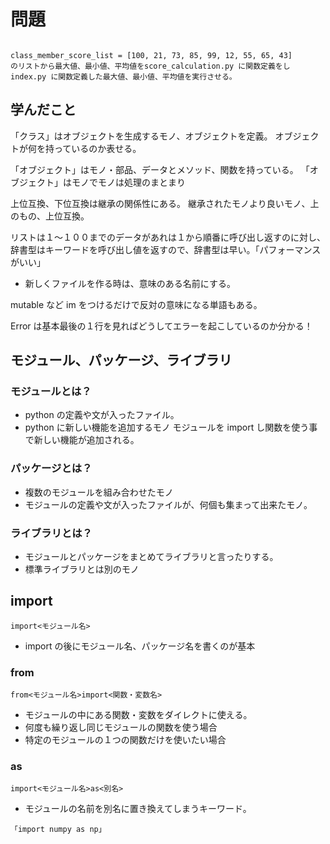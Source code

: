 # 問題

```

class_member_score_list = [100, 21, 73, 85, 99, 12, 55, 65, 43]
のリストから最大値、最小値、平均値をscore_calculation.py に関数定義をし
index.py に関数定義した最大値、最小値、平均値を実行させる。

```

## 学んだこと

「クラス」はオブジェクトを生成するモノ、オブジェクトを定義。
オブジェクトが何を持っているのか表せる。

「オブジェクト」はモノ・部品、データとメソッド、関数を持っている。
「オブジェクト」はモノでモノは処理のまとまり

上位互換、下位互換は継承の関係性にある。
継承されたモノより良いモノ、上のもの、上位互換。

リストは１〜１００までのデータがあれは１から順番に呼び出し返すのに対し、辞書型はキーワードを呼び出し値を返すので、辞書型は早い。「パフォーマンスがいい」

- 新しくファイルを作る時は、意味のある名前にする。

mutable など im をつけるだけで反対の意味になる単語もある。

Error は基本最後の１行を見ればどうしてエラーを起こしているのか分かる！

## モジュール、パッケージ、ライブラリ

### モジュールとは？

- python の定義や文が入ったファイル。
- python に新しい機能を追加するモノ
  モジュールを import し関数を使う事で新しい機能が追加される。

### パッケージとは？

- 複数のモジュールを組み合わせたモノ
- モジュールの定義や文が入ったファイルが、何個も集まって出来たモノ。

### ライブラリとは？

- モジュールとパッケージをまとめてライブラリと言ったりする。
- 標準ライブラリとは別のモノ

## import

```
import<モジュール名>
```

- import の後にモジュール名、パッケージ名を書くのが基本

### from

```
from<モジュール名>import<関数・変数名>
```

- モジュールの中にある関数・変数をダイレクトに使える。
- 何度も繰り返し同じモジュールの関数を使う場合
- 特定のモジュールの１つの関数だけを使いたい場合

### as

```
import<モジュール名>as<別名>
```

- モジュールの名前を別名に置き換えてしまうキーワード。

```
「import numpy as np」
```
